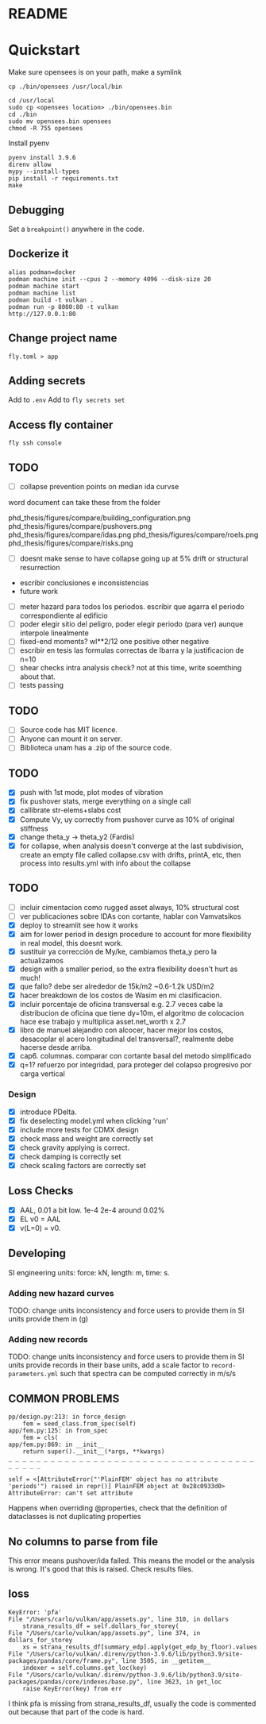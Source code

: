 # README

# Quickstart

Make sure opensees is on your path, make a symlink

`cp ./bin/opensees /usr/local/bin`

```
cd /usr/local
sudo cp <opensees location> ./bin/opensees.bin
cd ./bin
sudo mv opensees.bin opensees
chmod -R 755 opensees
```

Install pyenv

```
pyenv install 3.9.6
direnv allow
mypy --install-types
pip install -r requirements.txt
make
```

## Debugging

Set a `breakpoint()` anywhere in the code.

## Dockerize it

```
alias podman=docker
podman machine init --cpus 2 --memory 4096 --disk-size 20
podman machine start
podman machine list
podman build -t vulkan .
podman run -p 8080:80 -t vulkan
http://127.0.0.1:80
```

## Change project name

`fly.toml > app`

## Adding secrets

Add to `.env`
Add to `fly secrets set`

## Access fly container

`fly ssh console`

## TODO

- [ ] collapse prevention points on median ida curvse

word document can take these from the folder

phd_thesis/figures/compare/building_configuration.png
phd_thesis/figures/compare/pushovers.png
phd_thesis/figures/compare/idas.png
phd_thesis/figures/compare/roels.png
phd_thesis/figures/compare/risks.png

- [ ] doesnt make sense to have collapse going up at 5% drift or structural resurrection

- escribir conclusiones e inconsistencias
- future work

- [ ] meter hazard para todos los periodos. escribir que agarra el periodo correspondiente al edificio
- [ ] poder elegir sitio del peligro, poder elegir periodo (para ver) aunque interpole linealmente
- [ ] fixed-end moments? wl\*\*2/12 one positive other negative
- [ ] escribir en tesis las formulas correctas de Ibarra y la justificacion de n=10
- [ ] shear checks intra analysis check? not at this time, write soemthing about that.
- [ ] tests passing

## TODO

- [ ] Source code has MIT licence.
- [ ] Anyone can mount it on server.
- [ ] Biblioteca unam has a .zip of the source code.

## TODO

- [x] push with 1st mode, plot modes of vibration
- [x] fix pushover stats, merge everything on a single call
- [x] callibrate str-elems+slabs cost
- [x] Compute Vy, uy correctly from pushover curve as 10% of original stiffness
- [x] change theta_y -> theta_y2 (Fardis)
- [x] for collapse, when analysis doesn't converge at the last subdivision, create an empty file called collapse.csv with drifts, printA, etc, then process into results.yml with info about the collapse

## TODO

- [ ] incluir cimentacion como rugged asset always, 10% structural cost
- [ ] ver publicaciones sobre IDAs con cortante, hablar con Vamvatsikos
- [x] deploy to streamlit see how it works
- [x] aim for lower period in design procedure to account for more flexibility in real model, this doesnt work.
- [x] sustituir ya corrección de My/ke, cambiamos theta_y pero la actualizamos
- [x] design with a smaller period, so the extra flexibility doesn't hurt as much!
- [x] que fallo? debe ser alrededor de 15k/m2 ~0.6-1.2k USD/m2
- [x] hacer breakdown de los costos de Wasim en mi clasificacion.
- [x] incluir porcentaje de oficina transversal e.g. 2.7 veces cabe la distribucion de oficina que tiene dy=10m, el algoritmo de colocacion hace ese trabajo y multiplica asset.net_worth x 2.7
- [x] libro de manuel alejandro con alcocer, hacer mejor los costos, desacoplar el acero longitudinal del transversal?, realmente debe hacerse desde arriba.
- [x] cap6. columnas. comparar con cortante basal del metodo simplificado
- [x] q=1? refuerzo por integridad, para proteger del colapso progresivo por carga vertical

### Design

- [x] introduce PDelta.
- [x] fix deselecting model.yml when clicking 'run'
- [x] include more tests for CDMX design
- [x] check mass and weight are correctly set
- [x] check gravity applying is correct.
- [x] check damping is correctly set
- [x] check scaling factors are correctly set

## Loss Checks

- [x] AAL, 0.01 a bit low. 1e-4 2e-4 around 0.02%
- [x] EL v0 = AAL
- [x] v(L=0) = v0.

## Developing

SI engineering units: force: kN, length: m, time: s.

### Adding new hazard curves

TODO: change units inconsistency and force users to provide them in SI units
provide them in (g)

### Adding new records

TODO: change units inconsistency and force users to provide them in SI units
provide records in their base units, add a scale factor to `record-parameters.yml` such that spectra can be computed correctly in m/s/s

## COMMON PROBLEMS

```
pp/design.py:213: in force_design
    fem = seed_class.from_spec(self)
app/fem.py:125: in from_spec
    fem = cls(
app/fem.py:869: in __init__
    return super().__init__(*args, **kwargs)
_ _ _ _ _ _ _ _ _ _ _ _ _ _ _ _ _ _ _ _ _ _ _ _ _ _ _ _ _ _ _ _ _ _ _ _ _ _ _ _

self = <[AttributeError("'PlainFEM' object has no attribute 'periods'") raised in repr()] PlainFEM object at 0x28c0933d0>
AttributeError: can't set attribute
```

Happens when overriding @properties, check that the definition of dataclasses is not duplicating properties

## No columns to parse from file

This error means pushover/ida failed.
This means the model or the analysis is wrong.
It's good that this is raised. Check results files.

## loss

```
KeyError: 'pfa'
File "/Users/carlo/vulkan/app/assets.py", line 310, in dollars
    strana_results_df = self.dollars_for_storey(
File "/Users/carlo/vulkan/app/assets.py", line 374, in dollars_for_storey
    xs = strana_results_df[summary_edp].apply(get_edp_by_floor).values
File "/Users/carlo/vulkan/.direnv/python-3.9.6/lib/python3.9/site-packages/pandas/core/frame.py", line 3505, in __getitem__
    indexer = self.columns.get_loc(key)
File "/Users/carlo/vulkan/.direnv/python-3.9.6/lib/python3.9/site-packages/pandas/core/indexes/base.py", line 3623, in get_loc
    raise KeyError(key) from err
```

I think pfa is missing from strana_results_df, usually the code is commented out because that part of the code is hard.
